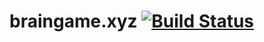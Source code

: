 # braingame.xyz [![Build Status](https://travis-ci.com/jgthomas/braingame.xyz.svg?branch=master)](https://travis-ci.com/jgthomas/braingame.xyz)
